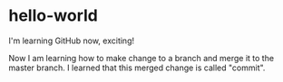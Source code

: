 # hello-world
I'm learning GitHub now, exciting!

Now I am learning how to make change to a branch and merge it to the master branch. I learned that this merged change is called "commit".
